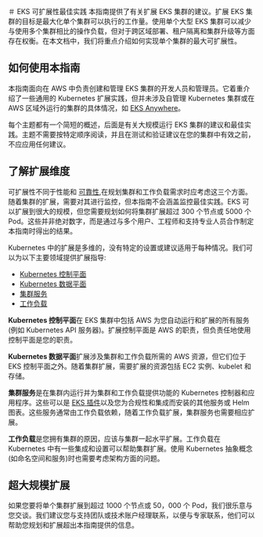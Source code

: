 ＃ EKS 可扩展性最佳实践
本指南提供了有关扩展 EKS 集群的建议。扩展 EKS 集群的目标是最大化单个集群可以执行的工作量。使用单个大型 EKS 集群可以减少与使用多个集群相比的操作负载，但对于跨区域部署、租户隔离和集群升级等方面存在权衡。在本文档中，我们将重点介绍如何实现单个集群的最大可扩展性。

## 如何使用本指南
本指南面向在 AWS 中负责创建和管理 EKS 集群的开发人员和管理员。它着重介绍了一些通用的 Kubernetes 扩展实践，但并未涉及自管理 Kubernetes 集群或在 AWS 区域外运行的集群的具体情况，如 [EKS Anywhere](https://anywhere.eks.amazonaws.com/)。

每个主题都有一个简短的概述，后面是有关大规模运行 EKS 集群的建议和最佳实践。主题不需要按特定顺序阅读，并且在测试和验证建议在您的集群中有效之前，不应应用任何建议。

## 了解扩展维度
可扩展性不同于性能和 [可靠性](https://aws.github.io/aws-eks-best-practices/reliability/docs/),在规划集群和工作负载需求时应考虑这三个方面。随着集群的扩展，需要对其进行监控，但本指南不会涵盖监控最佳实践。EKS 可以扩展到很大的规模，但您需要规划如何将集群扩展超过 300 个节点或 5000 个 Pod。这些并非绝对数字，而是通过与多个用户、工程师和支持专业人员合作制定本指南时得出的结果。

Kubernetes 中的扩展是多维的，没有特定的设置或建议适用于每种情况。我们可以为以下主要领域提供扩展指导:

* [Kubernetes 控制平面](control-plane)
* [Kubernetes 数据平面](data-plane)
* [集群服务](cluster-services)
* [工作负载](workloads)

**Kubernetes 控制平面**在 EKS 集群中包括 AWS 为您自动运行和扩展的所有服务(例如 Kubernetes API 服务器)。扩展控制平面是 AWS 的职责，但负责任地使用控制平面是您的职责。

**Kubernetes 数据平面**扩展涉及集群和工作负载所需的 AWS 资源，但它们位于 EKS 控制平面之外。随着集群扩展，需要扩展的资源包括 EC2 实例、kubelet 和存储。

**集群服务**是在集群内运行并为集群和工作负载提供功能的 Kubernetes 控制器和应用程序。这些可以是 [EKS 插件](https://docs.aws.amazon.com/eks/latest/userguide/eks-add-ons.html)以及您为合规性和集成而安装的其他服务或 Helm 图表。这些服务通常由工作负载依赖，随着工作负载扩展，集群服务也需要相应扩展。

**工作负载**是您拥有集群的原因，应该与集群一起水平扩展。工作负载在 Kubernetes 中有一些集成和设置可以帮助集群扩展。使用 Kubernetes 抽象概念(如命名空间和服务)时也需要考虑架构方面的问题。

## 超大规模扩展
如果您要将单个集群扩展到超过 1000 个节点或 50，000 个 Pod，我们很乐意与您交谈。我们建议您与支持团队或技术账户经理联系，以便与专家联系，他们可以帮助您规划和扩展超出本指南提供的信息。